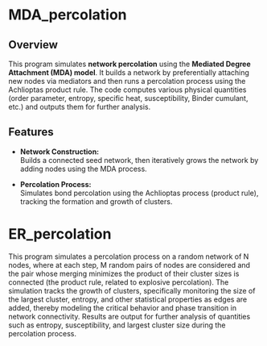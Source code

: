 # MDA_percolation

## Overview

This program simulates **network percolation** using the **Mediated Degree Attachment (MDA) model**. It builds a network by preferentially attaching new nodes via mediators and then runs a percolation process using the Achlioptas product rule. The code computes various physical quantities (order parameter, entropy, specific heat, susceptibility, Binder cumulant, etc.) and outputs them for further analysis.

## Features

- **Network Construction:**  
  Builds a connected seed network, then iteratively grows the network by adding nodes using the MDA process.

- **Percolation Process:**  
  Simulates bond percolation using the Achlioptas process (product rule), tracking the formation and growth of clusters.
  
# ER_percolation
This program simulates a percolation process on a random network of N nodes, where at each step, M random pairs of nodes are considered and the pair whose merging minimizes the product of their cluster sizes is connected (the product rule, related to explosive percolation). The simulation tracks the growth of clusters, specifically monitoring the size of the largest cluster, entropy, and other statistical properties as edges are added, thereby modeling the critical behavior and phase transition in network connectivity. Results are output for further analysis of quantities such as entropy, susceptibility, and largest cluster size during the percolation process.
